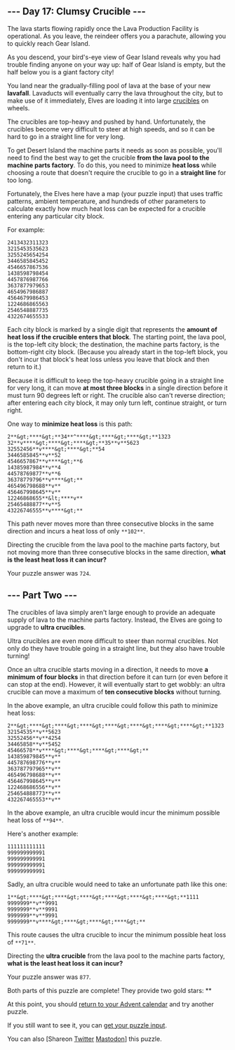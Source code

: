 
## --- Day 17: Clumsy Crucible ---

The lava starts flowing rapidly once the Lava Production Facility is operational. As you leave, the reindeer offers you a parachute, allowing you to quickly reach Gear Island.

As you descend, your bird's-eye view of Gear Island reveals why you had trouble finding anyone on your way up: half of Gear Island is empty, but the half below you is a giant factory city!

You land near the gradually-filling pool of lava at the base of your new **lavafall**. Lavaducts will eventually carry the lava throughout the city, but to make use of it immediately, Elves are loading it into large [crucibles](https://en.wikipedia.org/wiki/Crucible) on wheels.

The crucibles are top-heavy and pushed by hand. Unfortunately, the crucibles become very difficult to steer at high speeds, and so it can be hard to go in a straight line for very long.

To get Desert Island the machine parts it needs as soon as possible, you'll need to find the best way to get the crucible **from the lava pool to the machine parts factory**. To do this, you need to minimize **heat loss** while choosing a route that doesn't require the crucible to go in a **straight line** for too long.

Fortunately, the Elves here have a map (your puzzle input) that uses traffic patterns, ambient temperature, and hundreds of other parameters to calculate exactly how much heat loss can be expected for a crucible entering any particular city block.

For example:

```
2413432311323
3215453535623
3255245654254
3446585845452
4546657867536
1438598798454
4457876987766
3637877979653
4654967986887
4564679986453
1224686865563
2546548887735
4322674655533

```

Each city block is marked by a single digit that represents the **amount of heat loss if the crucible enters that block**. The starting point, the lava pool, is the top-left city block; the destination, the machine parts factory, is the bottom-right city block. (Because you already start in the top-left block, you don't incur that block's heat loss unless you leave that block and then return to it.)

Because it is difficult to keep the top-heavy crucible going in a straight line for very long, it can move **at most three blocks** in a single direction before it must turn 90 degrees left or right. The crucible also can't reverse direction; after entering each city block, it may only turn left, continue straight, or turn right.

One way to **minimize heat loss** is this path:

```
2**&gt;****&gt;**34**^****&gt;****&gt;****&gt;**1323
32**v****&gt;****&gt;****&gt;**35**v**5623
32552456**v****&gt;****&gt;**54
3446585845**v**52
4546657867**v****&gt;**6
14385987984**v**4
44578769877**v**6
36378779796**v****&gt;**
465496798688**v**
456467998645**v**
12246868655**&lt;****v**
25465488877**v**5
43226746555**v****&gt;**

```

This path never moves more than three consecutive blocks in the same direction and incurs a heat loss of only `**102**`.

Directing the crucible from the lava pool to the machine parts factory, but not moving more than three consecutive blocks in the same direction, **what is the least heat loss it can incur?**

Your puzzle answer was `724`.

## --- Part Two ---

The crucibles of lava simply aren't large enough to provide an adequate supply of lava to the machine parts factory. Instead, the Elves are going to upgrade to **ultra crucibles**.

Ultra crucibles are even more difficult to steer than normal crucibles. Not only do they have trouble going in a straight line, but they also have trouble turning!

Once an ultra crucible starts moving in a direction, it needs to move **a minimum of four blocks** in that direction before it can turn (or even before it can stop at the end). However, it will eventually start to get wobbly: an ultra crucible can move a maximum of **ten consecutive blocks** without turning.

In the above example, an ultra crucible could follow this path to minimize heat loss:

```
2**&gt;****&gt;****&gt;****&gt;****&gt;****&gt;****&gt;****&gt;**1323
32154535**v**5623
32552456**v**4254
34465858**v**5452
45466578**v****&gt;****&gt;****&gt;****&gt;**
143859879845**v**
445787698776**v**
363787797965**v**
465496798688**v**
456467998645**v**
122468686556**v**
254654888773**v**
432267465553**v**

```

In the above example, an ultra crucible would incur the minimum possible heat loss of `**94**`.

Here's another example:

```
111111111111
999999999991
999999999991
999999999991
999999999991

```

Sadly, an ultra crucible would need to take an unfortunate path like this one:

```
1**&gt;****&gt;****&gt;****&gt;****&gt;****&gt;****&gt;**1111
9999999**v**9991
9999999**v**9991
9999999**v**9991
9999999**v****&gt;****&gt;****&gt;****&gt;**

```

This route causes the ultra crucible to incur the minimum possible heat loss of `**71**`.

Directing the **ultra crucible** from the lava pool to the machine parts factory, **what is the least heat loss it can incur?**

Your puzzle answer was `877`.

Both parts of this puzzle are complete! They provide two gold stars: **

At this point, you should [return to your Advent calendar](/2023) and try another puzzle.

If you still want to see it, you can [get your puzzle input](17/input).

You can also [Shareon
  [Twitter](https://twitter.com/intent/tweet?text=I%27ve+completed+%22Clumsy+Crucible%22+%2D+Day+17+%2D+Advent+of+Code+2023&amp;url=https%3A%2F%2Fadventofcode%2Ecom%2F2023%2Fday%2F17&amp;related=ericwastl&amp;hashtags=AdventOfCode)
[Mastodon](javascript:void(0);)] this puzzle.
